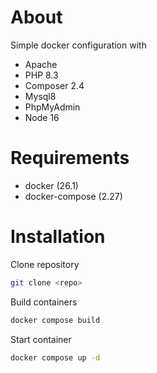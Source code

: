 # About

Simple docker configuration with 
- Apache
- PHP 8.3
- Composer 2.4
- Mysql8
- PhpMyAdmin
- Node 16

# Requirements

- docker (26.1)
- docker-compose (2.27)

# Installation

Clone repository
```bash
git clone <repo>
```

Build  containers
```bash
docker compose build
```

Start container
```bash
docker compose up -d 
```
